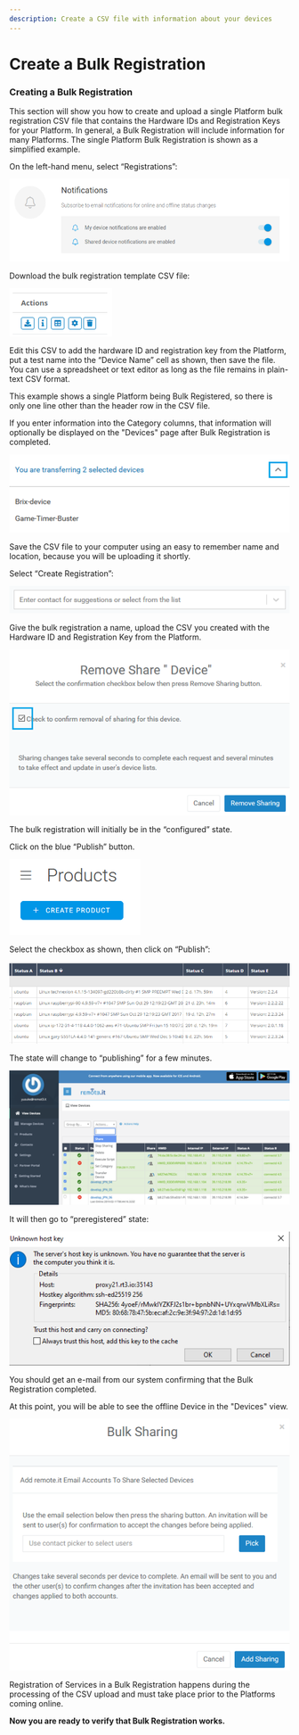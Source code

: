 ```yaml
---
description: Create a CSV file with information about your devices
---
```


# Create a Bulk Registration

### **Creating a Bulk Registration**

This section will show you how to create and upload a single Platform bulk registration CSV file that contains the Hardware IDs and Registration Keys for your Platform.  In general, a Bulk Registration will include information for many Platforms.  The single Platform Bulk Registration is shown as a simplified example.

On the left-hand menu, select “Registrations”:

![](../../.gitbook/assets/image%20%28364%29.png)

Download the bulk registration template CSV file:

![](../../.gitbook/assets/image%20%28303%29.png)

Edit this CSV to add the hardware ID and registration key from the Platform, put a test name into the “Device Name” cell as shown, then save the file.  You can use a spreadsheet or text editor as long as the file remains in plain-text CSV format.

This example shows a single Platform being Bulk Registered, so there is only one line other than the header row in the CSV file.

If you enter information into the Category columns, that information will optionally be displayed on the "Devices" page after Bulk Registration is completed.

![](../../.gitbook/assets/image%20%28343%29.png)

Save the CSV file to your computer using an easy to remember name and location, because you will be uploading it shortly.

Select “Create Registration”:

![](../../.gitbook/assets/image%20%28126%29.png)

Give the bulk registration a name, upload the CSV you created with the Hardware ID and Registration Key from the Platform.

![](../../.gitbook/assets/image%20%28308%29.png)

The bulk registration will initially be in the “configured” state.  

Click on the blue “Publish” button.

![](../../.gitbook/assets/image%20%2849%29.png)

Select the checkbox as shown, then click on “Publish”:

![](../../.gitbook/assets/image%20%28214%29.png)

The state will change to “publishing” for a few minutes.

![](../../.gitbook/assets/image%20%28325%29.png)

It will then go to “preregistered” state:

![](../../.gitbook/assets/image%20%28134%29.png)

You should get an e-mail from our system confirming that the Bulk Registration completed.

At this point, you will be able to see the offline Device in the "Devices" view.  

![](../../.gitbook/assets/image%20%28136%29.png)

Registration of Services in a Bulk Registration happens during the processing of the CSV upload and must take place prior to the Platforms coming online.

**Now you are ready to verify that Bulk Registration works.**  


